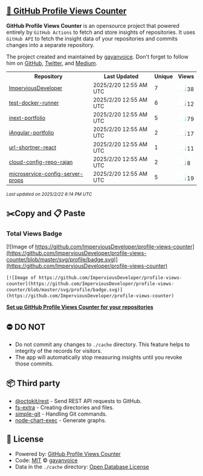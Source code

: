 ## [🚀 GitHub Profile Views Counter](https://github.com/gayanvoice/github-profile-views-counter)
**GitHub Profile Views Counter** is an opensource project that powered entirely by  `GitHub Actions` to fetch and store insights of repositories.
It uses `GitHub API` to fetch the insight data of your repositories and commits changes into a separate repository.

The project created and maintained by [gayanvoice](https://github.com/gayanvoice). Don't forget to follow him on [GitHub](https://github.com/gayanvoice), [Twitter](https://twitter.com/gayanvoice), and [Medium](https://gayanvoice.medium.com/).

<table>
	<tr>
		<th>
			Repository
		</th>
		<th>
			Last Updated
		</th>
		<th>
			Unique
		</th>
		<th>
			Views
		</th>
	</tr>
	<tr>
		<td>
			<a href="https://github.com/ImperviousDeveloper/profile-views-counter/tree/master/readme/933424964/year.md">
				ImperviousDeveloper
			</a>
		</td>
		<td>
			2025/2/20 12:55 AM UTC
		</td>
		<td>
			7
		</td>
		<td>
			<img alt="Response time graph" src="https://github.com/ImperviousDeveloper/profile-views-counter/raw/master/graph/933424964/small/year.png" height="20"> 38
		</td>
	</tr>
	<tr>
		<td>
			<a href="https://github.com/ImperviousDeveloper/profile-views-counter/tree/master/readme/933921274/year.md">
				test-docker-runner
			</a>
		</td>
		<td>
			2025/2/20 12:55 AM UTC
		</td>
		<td>
			6
		</td>
		<td>
			<img alt="Response time graph" src="https://github.com/ImperviousDeveloper/profile-views-counter/raw/master/graph/933921274/small/year.png" height="20"> 12
		</td>
	</tr>
	<tr>
		<td>
			<a href="https://github.com/ImperviousDeveloper/profile-views-counter/tree/master/readme/933839601/year.md">
				inext-portfolio
			</a>
		</td>
		<td>
			2025/2/20 12:55 AM UTC
		</td>
		<td>
			5
		</td>
		<td>
			<img alt="Response time graph" src="https://github.com/ImperviousDeveloper/profile-views-counter/raw/master/graph/933839601/small/year.png" height="20"> 79
		</td>
	</tr>
	<tr>
		<td>
			<a href="https://github.com/ImperviousDeveloper/profile-views-counter/tree/master/readme/933584443/year.md">
				iAngular-portfolio
			</a>
		</td>
		<td>
			2025/2/20 12:55 AM UTC
		</td>
		<td>
			2
		</td>
		<td>
			<img alt="Response time graph" src="https://github.com/ImperviousDeveloper/profile-views-counter/raw/master/graph/933584443/small/year.png" height="20"> 17
		</td>
	</tr>
	<tr>
		<td>
			<a href="https://github.com/ImperviousDeveloper/profile-views-counter/tree/master/readme/933435537/year.md">
				url-shortner-react
			</a>
		</td>
		<td>
			2025/2/20 12:55 AM UTC
		</td>
		<td>
			1
		</td>
		<td>
			<img alt="Response time graph" src="https://github.com/ImperviousDeveloper/profile-views-counter/raw/master/graph/933435537/small/year.png" height="20"> 11
		</td>
	</tr>
	<tr>
		<td>
			<a href="https://github.com/ImperviousDeveloper/profile-views-counter/tree/master/readme/930574550/year.md">
				cloud-config-repo-rajan
			</a>
		</td>
		<td>
			2025/2/20 12:55 AM UTC
		</td>
		<td>
			2
		</td>
		<td>
			<img alt="Response time graph" src="https://github.com/ImperviousDeveloper/profile-views-counter/raw/master/graph/930574550/small/year.png" height="20"> 8
		</td>
	</tr>
	<tr>
		<td>
			<a href="https://github.com/ImperviousDeveloper/profile-views-counter/tree/master/readme/929886273/year.md">
				microservice-config-server-props
			</a>
		</td>
		<td>
			2025/2/20 12:55 AM UTC
		</td>
		<td>
			5
		</td>
		<td>
			<img alt="Response time graph" src="https://github.com/ImperviousDeveloper/profile-views-counter/raw/master/graph/929886273/small/year.png" height="20"> 19
		</td>
	</tr>
</table>

<small><i>Last updated on 2025/2/22 6:14 PM UTC</i></small>

## ✂️Copy and 📋 Paste
### Total Views Badge
[![Image of https://github.com/ImperviousDeveloper/profile-views-counter](https://github.com/ImperviousDeveloper/profile-views-counter/blob/master/svg/profile/badge.svg)](https://github.com/ImperviousDeveloper/profile-views-counter)

```readme
[![Image of https://github.com/ImperviousDeveloper/profile-views-counter](https://github.com/ImperviousDeveloper/profile-views-counter/blob/master/svg/profile/badge.svg)](https://github.com/ImperviousDeveloper/profile-views-counter)
```
[**Set up GitHub Profile Views Counter for your repositories**](https://github.com/gayanvoice/github-profile-views-counter)
## ⛔ DO NOT
- Do not commit any changes to `./cache` directory. This feature helps to integrity of the records for visitors.
- The app will automatically stop measuring insights until you revoke those commits.
## 📦 Third party

- [@octokit/rest](https://www.npmjs.com/package/@octokit/rest) - Send REST API requests to GitHub.
- [fs-extra](https://www.npmjs.com/package/fs-extra) - Creating directories and files.
- [simple-git](https://www.npmjs.com/package/simple-git) - Handling Git commands.
- [node-chart-exec](https://www.npmjs.com/package/node-chart-exec) - Generate graphs.
## 📄 License
- Powered by: [GitHub Profile Views Counter](https://github.com/gayanvoice/github-profile-views-counter)
- Code: [MIT](./LICENSE) © [gayanvoice](https://github.com/gayanvoice)
- Data in the `./cache` directory: [Open Database License](https://opendatacommons.org/licenses/odbl/1-0/)